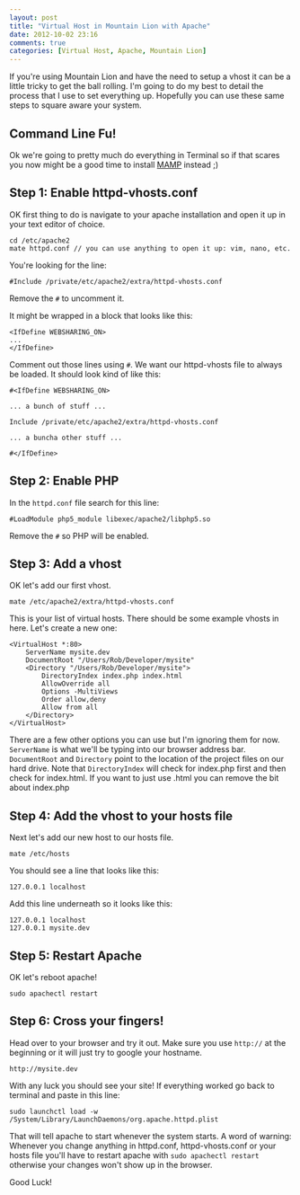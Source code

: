 ```yaml
---
layout: post
title: "Virtual Host in Mountain Lion with Apache"
date: 2012-10-02 23:16
comments: true
categories: [Virtual Host, Apache, Mountain Lion]
---
```


If you're using Mountain Lion and have the need to setup a vhost it can be a little tricky to get the ball rolling. I'm going to do my best to detail the process that I use to set everything up. Hopefully you can use these same steps to square aware your system.

<!--more-->

## Command Line Fu!

Ok we're going to pretty much do everything in Terminal so if that scares you now might be a good time to install [MAMP](http://www.mamp.info/en/index.html) instead ;)

## Step 1: Enable httpd-vhosts.conf

OK first thing to do is navigate to your apache installation and open it up in your text editor of choice.

```
cd /etc/apache2
mate httpd.conf // you can use anything to open it up: vim, nano, etc.
```

You're looking for the line:

```
#Include /private/etc/apache2/extra/httpd-vhosts.conf
```

Remove the `#` to uncomment it.

It might be wrapped in a block that looks like this:

```
<IfDefine WEBSHARING_ON>
...
</IfDefine>
```

Comment out those lines using `#`. We want our httpd-vhosts file to always be loaded. It should look kind of like this:

```
#<IfDefine WEBSHARING_ON>

... a bunch of stuff ...

Include /private/etc/apache2/extra/httpd-vhosts.conf

... a buncha other stuff ...

#</IfDefine>
```

## Step 2: Enable PHP

In the `httpd.conf` file search for this line:

```
#LoadModule php5_module libexec/apache2/libphp5.so
```
Remove the `#` so PHP will be enabled.


## Step 3: Add a vhost

OK let's add our first vhost.

```
mate /etc/apache2/extra/httpd-vhosts.conf
```

This is your list of virtual hosts. There should be some example vhosts in here. Let's create a new one:

```
<VirtualHost *:80>
    ServerName mysite.dev
    DocumentRoot "/Users/Rob/Developer/mysite"
    <Directory "/Users/Rob/Developer/mysite">
        DirectoryIndex index.php index.html
        AllowOverride all
        Options -MultiViews
        Order allow,deny
        Allow from all
    </Directory>
</VirtualHost>
```
There are a few other options you can use but I'm ignoring them for now. `ServerName` is what we'll be typing into our browser address bar. `DocumentRoot` and `Directory` point to the location of the project files on our hard drive. Note that `DirectoryIndex` will check for index.php first and then check for index.html. If you want to just use .html you can remove the bit about index.php

## Step 4: Add the vhost to your hosts file

Next let's add our new host to our hosts file.

```
mate /etc/hosts
```

You should see a line that looks like this:

```
127.0.0.1 localhost
```

Add this line underneath so it looks like this:

```
127.0.0.1 localhost
127.0.0.1 mysite.dev
```

## Step 5: Restart Apache

OK let's reboot apache!

```
sudo apachectl restart
```

## Step 6: Cross your fingers!

Head over to your browser and try it out. Make sure you use `http://` at the beginning or it will just try to google your hostname.

```
http://mysite.dev
```

With any luck you should see your site! If everything worked go back to terminal and paste in this line:

```
sudo launchctl load -w /System/Library/LaunchDaemons/org.apache.httpd.plist
```
That will tell apache to start whenever the system starts. A word of warning: Whenever you change anything in httpd.conf, httpd-vhosts.conf or your hosts file you'll have to restart apache with `sudo apachectl restart` otherwise your changes won't show up in the browser.

Good Luck!